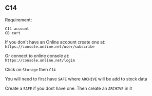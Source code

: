 C14
------

Requirement:
```
C14 account
CB cart
```

If you don't have an Online account create one at:   
`https://console.online.net/user/subscribe`

Or connect to online console at:   
`https://console.online.net/login`

Click on `Storage` then `C14`

You will need to first have `SAFE` where `ARCHIVE` will be add to stock data

Create a `SAFE` if you dont have one.
Then create an `ARCHIVE` in it

